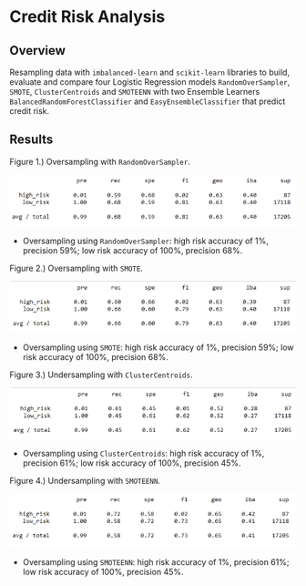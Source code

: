 # Credit Risk Analysis

## Overview
Resampling data with `imbalanced-learn` and `scikit-learn` libraries to build, evaluate and compare four Logistic Regression models `RandomOverSampler`, `SMOTE`, `ClusterCentroids` and `SMOTEENN` with two Ensemble Learners `BalancedRandomForestClassifier` and `EasyEnsembleClassifier` that predict credit risk.

## Results

Figure 1.) Oversampling with `RandomOverSampler`.

![](Resources/Fig1.png)

* Oversampling using `RandomOverSampler`: high risk accuracy of 1%, precision 59%; low risk accuracy of 100%, precision 68%.


Figure 2.) Oversampling with `SMOTE`.

![](Resources/Fig2.png)

* Oversampling using `SMOTE`: high risk accuracy of 1%, precision 59%; low risk accuracy of 100%, precision 68%.


Figure 3.) Undersampling with `ClusterCentroids`.

![](Resources/Fig3.png)

* Oversampling using `ClusterCentroids`: high risk accuracy of 1%, precision 61%; low risk accuracy of 100%, precision 45%.


Figure 4.) Undersampling with `SMOTEENN`.

![](Resources/Fig4.png)

* Oversampling using `SMOTEENN`: high risk accuracy of 1%, precision 61%; low risk accuracy of 100%, precision 45%.
